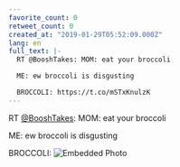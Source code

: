 ```yaml
---
favorite_count: 0
retweet_count: 0
created_at: "2019-01-29T05:52:09.000Z"
lang: en
full_text: |-
  RT @BooshTakes: MOM: eat your broccoli 

  ME: ew broccoli is disgusting

  BROCCOLI: https://t.co/mSTxKnulzK
---
```


RT [@BooshTakes](https://twitter.com/BooshTakes): MOM: eat your broccoli

ME: ew broccoli is disgusting

BROCCOLI:
![Embedded Photo](https://twitter-media-coderbyheart.s3.eu-north-1.amazonaws.com/1090125426842832897-DVZBag4U0AAWvQ5.jpg)
